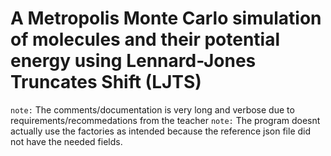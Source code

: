# A Metropolis Monte Carlo simulation of molecules and their potential energy using Lennard-Jones Truncates Shift (LJTS)

`note:` The comments/documentation is very long and verbose due to requirements/recommedations from the teacher 
`note:` The program doesnt actually use the factories as intended because the reference json file did not have the needed fields.
